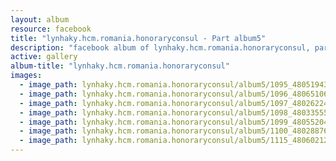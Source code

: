 ```yaml
---
layout: album
resource: facebook
title: "lynhaky.hcm.romania.honoraryconsul - Part album5"
description: "facebook album of lynhaky.hcm.romania.honoraryconsul, part album5."
active: gallery
album-title: "lynhaky.hcm.romania.honoraryconsul"
images:
  - image_path: lynhaky.hcm.romania.honoraryconsul/album5/1095_480519434_1168548584629100_2597327197263412089_n.jpg
  - image_path: lynhaky.hcm.romania.honoraryconsul/album5/1096_480651068_1168548594629099_1793723368652129772_n.jpg
  - image_path: lynhaky.hcm.romania.honoraryconsul/album5/1097_480262244_1168548581295767_2963061007380722291_n.jpg
  - image_path: lynhaky.hcm.romania.honoraryconsul/album5/1098_480335555_1168548614629097_555973127364492053_n.jpg
  - image_path: lynhaky.hcm.romania.honoraryconsul/album5/1099_480552048_1168548631295762_7193636151741677546_n.jpg
  - image_path: lynhaky.hcm.romania.honoraryconsul/album5/1100_480288764_1168548637962428_2302602573711441229_n.jpg
  - image_path: lynhaky.hcm.romania.honoraryconsul/album5/1115_480602120_1168545837962708_1714931394023075977_n.jpg
---
```

